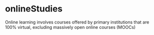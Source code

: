 # onlineStudies
Online learning involves courses offered by primary institutions that are 100% virtual, excluding massively open online courses (MOOCs)
